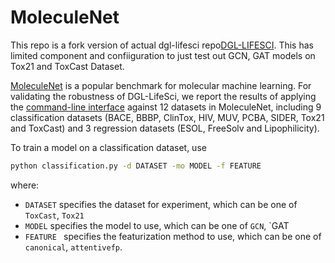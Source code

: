 # MoleculeNet

This repo is a fork version of actual dgl-lifesci repo[DGL-LIFESCI](https://github.com/awslabs/dgl-lifesci). This has limited component and confiiguration to just test out GCN, GAT models on Tox21 and ToxCast Dataset.

[MoleculeNet](https://arxiv.org/abs/1703.00564) is a popular benchmark for molecular machine learning.
For validating the robustness of DGL-LifeSci, we report the results of applying the 
[command-line interface](../csv_data_configuration) against 12 datasets in MoleculeNet, including 
9 classification datasets (BACE, BBBP, ClinTox, HIV, MUV, PCBA, SIDER, Tox21 and ToxCast) and 
3 regression datasets (ESOL, FreeSolv and Lipophilicity). 

To train a model on a classification dataset, use 

```bash
python classification.py -d DATASET -mo MODEL -f FEATURE 
```

where:
- `DATASET` specifies the dataset for experiment, which can be one of  `ToxCast`, `Tox21`
- `MODEL` specifies the model to use, which can be one of `GCN`, `GAT
- `FEATURE ` specifies the featurization method to use, which can be one of `canonical`, 
  `attentivefp`.
